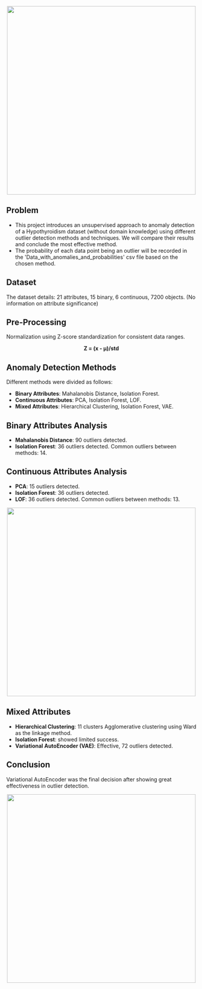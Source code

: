 <p align="center">
  <img src="https://github.com/user-attachments/assets/8c89a5da-4367-4514-a277-c8d9cb5f6ab4" width="500" />
</p>

## Problem
- This project introduces an unsupervised approach to anomaly detection of a Hypothyroidism dataset (without domain knowledge) using different outlier detection methods and techniques. We will
compare their results and conclude the most effective method.  
- The probability of each data point being an outlier will be recorded in the 'Data_with_anomalies_and_probabilities' csv file based on the chosen method.

## Dataset
The dataset details: 21 attributes, 15 binary, 6 continuous, 7200 objects. (No information on attribute significance)

## Pre-Processing
Normalization using Z-score standardization for consistent data ranges.
<p align="center">
  <b>Z = (x - μ)/std</b>
</p>

## Anomaly Detection Methods
Different methods were divided as follows:
- **Binary Attributes**: Mahalanobis Distance, Isolation Forest.
- **Continuous Attributes**: PCA, Isolation Forest, LOF.
- **Mixed Attributes**: Hierarchical Clustering, Isolation Forest, VAE.

## Binary Attributes Analysis
- **Mahalanobis Distance**: 90 outliers detected.
- **Isolation Forest**: 36 outliers detected.
Common outliers between methods: 14.
  
## Continuous Attributes Analysis
- **PCA**: 15 outliers detected.
- **Isolation Forest**: 36 outliers detected.
- **LOF**: 36 outliers detected.
Common outliers between methods: 13.

<p align="center">
  <img src="https://github.com/user-attachments/assets/9a27929e-3339-42c7-9bd4-7e8b044f993b" width="500" />
</p>

## Mixed Attributes
- **Hierarchical Clustering**: 11 clusters
  Agglomerative clustering using Ward as the linkage method. 
- **Isolation Forest**: showed limited success.
- **Variational AutoEncoder (VAE)**: Effective, 72 outliers detected.

## Conclusion
Variational AutoEncoder was the final decision after showing great effectiveness in outlier detection.

<p align="center">
  <img src="https://github.com/user-attachments/assets/eae0940a-ea0f-44b2-8ebe-7f02d4798e3d" width="500" />
</p>






